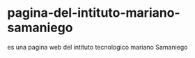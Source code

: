 # pagina-del-intituto-mariano-samaniego
es una pagina web del intituto tecnologico mariano Samaniego 
